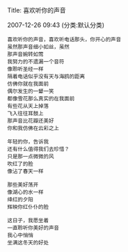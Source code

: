 Title: 喜欢听你的声音

2007-12-26 09:43 (分类:默认分类)

```
喜欢听你的声音，喜欢听电话那头，你开心的声音
虽然那声音细小如丝，虽然
那声音婉转如莺
我努力的不遗漏一个音符
像聆听圣经一样
隔着电话似乎没有天与海鸥的距离
仿佛你就在我面前
偶尔发生的一颦一笑
都像雪花那么真实的在我面前
有些花从天上掉落
飞入往往耳鼓上
那声音比花瓣还美好
你和我仿佛在云彩之上

年轻的你，告诉我
还有什么值得我们去珍惜？
只是那一点微微的风
吹红了的脸
像沾了春天一样

那些美好荡开
像湖心的水一样
绛红的夕阳
辉映你红仆仆的脸

这日子，我愿坐着
一直聆听你美好的声音
我心中悄悄
坐满这冬天的好处
```